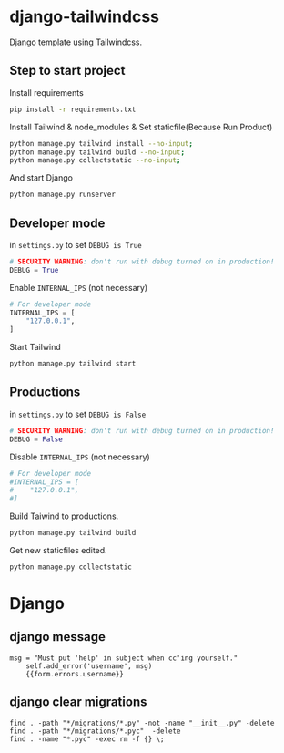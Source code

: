 # django-tailwindcss
Django template using Tailwindcss.

## Step to start project
Install requirements
```bash
pip install -r requirements.txt
```

Install Tailwind & node_modules & Set staticfile(Because Run Product)
```bash
python manage.py tailwind install --no-input;
python manage.py tailwind build --no-input;
python manage.py collectstatic --no-input;
```

And start Django
```bash
python manage.py runserver
```

## Developer mode
in `settings.py` to set `DEBUG is True`
```python
# SECURITY WARNING: don't run with debug turned on in production!
DEBUG = True
```

Enable `INTERNAL_IPS` (not necessary)
```python
# For developer mode
INTERNAL_IPS = [
    "127.0.0.1",
]
```

Start Tailwind
```bash
python manage.py tailwind start
```

## Productions

in `settings.py` to set `DEBUG is False`
```python
# SECURITY WARNING: don't run with debug turned on in production!
DEBUG = False
```

Disable `INTERNAL_IPS` (not necessary)
```python
# For developer mode
#INTERNAL_IPS = [
#    "127.0.0.1",
#]
```

Build Taiwind to productions.
```bash
python manage.py tailwind build
```

Get new staticfiles edited.
```bash
python manage.py collectstatic
```

# Django

## django message
```
msg = "Must put 'help' in subject when cc'ing yourself."
    self.add_error('username', msg)
    {{form.errors.username}}
```

## django clear migrations
```
find . -path "*/migrations/*.py" -not -name "__init__.py" -delete
find . -path "*/migrations/*.pyc"  -delete
find . -name "*.pyc" -exec rm -f {} \;
```
